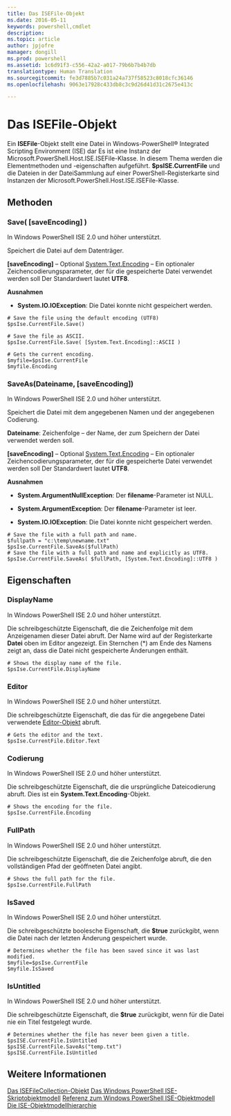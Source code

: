 ```yaml
---
title: Das ISEFile-Objekt
ms.date: 2016-05-11
keywords: powershell,cmdlet
description: 
ms.topic: article
author: jpjofre
manager: dongill
ms.prod: powershell
ms.assetid: 1c6d91f3-c556-42a2-a017-79b6b7b4b7db
translationtype: Human Translation
ms.sourcegitcommit: fe3d7885b7c031a24a737f58523c8018cfc36146
ms.openlocfilehash: 9063e17928c433db8c3c9d26d41d31c2675e413c

---
```


# Das ISEFile-Objekt
  Ein **ISEFile**-Objekt stellt eine Datei in Windows-PowerShell® Integrated Scripting Environment (ISE) dar Es ist eine Instanz der Microsoft.PowerShell.Host.ISE.ISEFile-Klasse. In diesem Thema werden die Elementmethoden und -eigenschaften aufgeführt. **$psISE.CurrentFile** und die Dateien in der DateiSammlung auf einer PowerShell-Registerkarte sind Instanzen der Microsoft.PowerShell.Host.ISE.ISEFile-Klasse.

## Methoden

###  <a name="save-override"></a> Save\( \[saveEncoding\] \)
  In Windows PowerShell ISE 2.0 und höher unterstützt. 

 Speichert die Datei auf dem Datenträger.

 **\[saveEncoding\]** – Optional [System.Text.Encoding](http://msdn.microsoft.com/library/system.text.encoding.aspx)
 – Ein optionaler Zeichencodierungsparameter, der für die gespeicherte Datei verwendet werden soll Der Standardwert lautet **UTF8**.

 **Ausnahmen**
 -   **System.IO.IOException**: Die Datei konnte nicht gespeichert werden.

```
# Save the file using the default encoding (UTF8)
$psIse.CurrentFile.Save()

# Save the file as ASCII.
$psIse.CurrentFile.Save( [System.Text.Encoding]::ASCII )

# Gets the current encoding.
$myfile=$psIse.CurrentFile
$myfile.Encoding

```

###  <a name="saveas"></a> SaveAs\(Dateiname, \[saveEncoding\]\)
  In Windows PowerShell ISE 2.0 und höher unterstützt. 

 Speichert die Datei mit dem angegebenen Namen und der angegebenen Codierung.

 **Dateiname**: Zeichenfolge – der Name, der zum Speichern der Datei verwendet werden soll.

 **\[saveEncoding\]** – Optional [System.Text.Encoding](http://msdn.microsoft.com/library/system.text.encoding.aspx)
 – Ein optionaler Zeichencodierungsparameter, der für die gespeicherte Datei verwendet werden soll Der Standardwert lautet **UTF8**.

 **Ausnahmen**
 -   **System.ArgumentNullException**: Der **filename**-Parameter ist NULL.

-   **System.ArgumentException**: Der **filename**-Parameter ist leer.

-   **System.IO.IOException**: Die Datei konnte nicht gespeichert werden.

```
# Save the file with a full path and name. 
$fullpath = "c:\temp\newname.txt"
$psIse.CurrentFile.SaveAs($fullPath) 
# Save the file with a full path and name and explicitly as UTF8. 
$psIse.CurrentFile.SaveAs( $fullPath, [System.Text.Encoding]::UTF8 )

```

## Eigenschaften

###  <a name="Displayname"></a> DisplayName
  In Windows PowerShell ISE 2.0 und höher unterstützt. 

 Die schreibgeschützte Eigenschaft, die die Zeichenfolge mit dem Anzeigenamen dieser Datei abruft. Der Name wird auf der Registerkarte **Datei** oben im Editor angezeigt. Ein Sternchen \(\*\) am Ende des Namens zeigt an, dass die Datei nicht gespeicherte Änderungen enthält.

```
# Shows the display name of the file.
$psIse.CurrentFile.DisplayName

```

###  <a name="Editor"></a> Editor
  In Windows PowerShell ISE 2.0 und höher unterstützt. 

 Die schreibgeschützte Eigenschaft, die das für die angegebene Datei verwendete [Editor-Objekt](The-ISEEditor-Object.md) abruft.

```
# Gets the editor and the text.
$psIse.CurrentFile.Editor.Text

```

###  <a name="Encoding"></a> Codierung
  In Windows PowerShell ISE 2.0 und höher unterstützt. 

 Die schreibgeschützte Eigenschaft, die die ursprüngliche Dateicodierung abruft. Dies ist ein **System.Text.Encoding**-Objekt.

```
# Shows the encoding for the file. 
$psIse.CurrentFile.Encoding

```

###  <a name="FullPath"></a> FullPath
  In Windows PowerShell ISE 2.0 und höher unterstützt. 

 Die schreibgeschützte Eigenschaft, die die Zeichenfolge abruft, die den vollständigen Pfad der geöffneten Datei angibt.

```
# Shows the full path for the file. 
$psIse.CurrentFile.FullPath

```

###  <a name="IsSaved"></a> IsSaved
  In Windows PowerShell ISE 2.0 und höher unterstützt. 

 Die schreibgeschützte boolesche Eigenschaft, die **$true** zurückgibt, wenn die Datei nach der letzten Änderung gespeichert wurde.

```
# Determines whether the file has been saved since it was last modified.
$myfile=$psIse.CurrentFile
$myfile.IsSaved

```

###  <a name="IsUntitled"></a> IsUntitled
  In Windows PowerShell ISE 2.0 und höher unterstützt. 

 Die schreibgeschützte Eigenschaft, die **$true** zurückgibt, wenn für die Datei nie ein Titel festgelegt wurde.

```
# Determines whether the file has never been given a title.
$psISE.CurrentFile.IsUntitled
$psISE.CurrentFile.SaveAs("temp.txt")
$psISE.CurrentFile.IsUntitled

```

## Weitere Informationen
 [Das ISEFileCollection-Objekt](The-ISEFileCollection-Object.md) 
 [Das Windows PowerShell ISE-Skriptobjektmodell](The-Windows-PowerShell-ISE-Scripting-Object-Model.md) 
 [Referenz zum Windows PowerShell ISE-Objektmodell](Windows-PowerShell-ISE-Object-Model-Reference.md) 
 [Die ISE-Objektmodellhierarchie](The-ISE-Object-Model-Hierarchy.md)

  



<!--HONumber=Oct16_HO1-->


